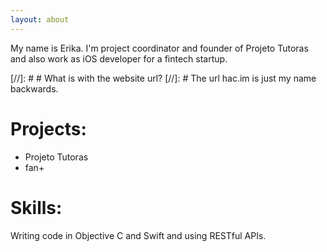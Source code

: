 ```yaml
---
layout: about
---
```


My name is Erika. I'm project coordinator and founder of Projeto Tutoras and also work as iOS developer for a fintech startup.

[//]: # # What is with the website url?
[//]: # The url hac.im is just my name backwards.

# Projects:
- Projeto Tutoras
- fan+

# Skills:
Writing code in Objective C and Swift and using RESTful APIs.